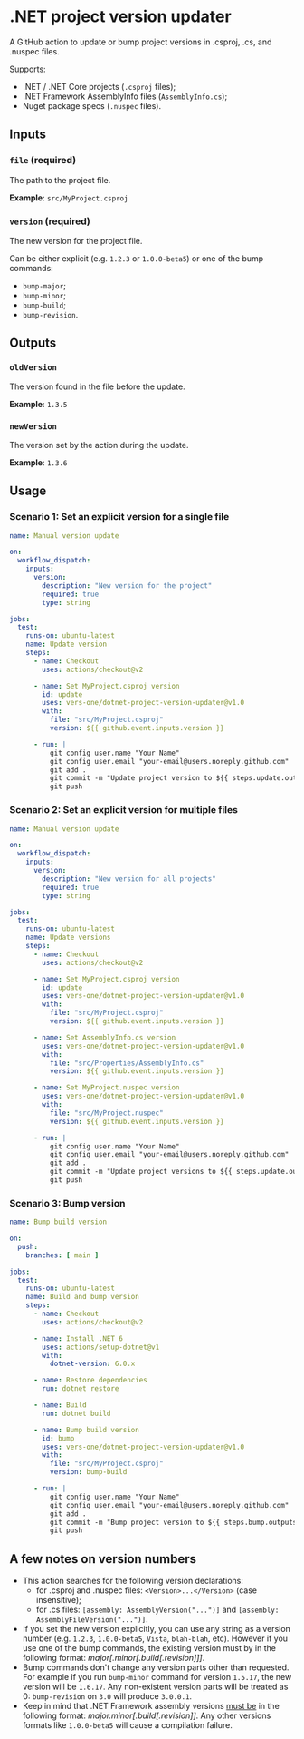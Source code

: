 # .NET project version updater

A GitHub action to update or bump project versions in .csproj, .cs, and .nuspec files.

Supports:

* .NET / .NET Core projects (`.csproj` files);
* .NET Framework AssemblyInfo files (`AssemblyInfo.cs`);
* Nuget package specs (`.nuspec` files).

## Inputs

### `file` (required)

The path to the project file.

**Example**: `src/MyProject.csproj`

### `version` (required)

The new version for the project file.

Can be either explicit (e.g. `1.2.3` or `1.0.0-beta5`) or one of the bump commands:

* `bump-major`;
* `bump-minor`;
* `bump-build`;
* `bump-revision`.

## Outputs

### `oldVersion`

The version found in the file before the update.

**Example**: `1.3.5`

### `newVersion`

The version set by the action during the update.

**Example**: `1.3.6`

## Usage

### Scenario 1: Set an explicit version for a single file

```yaml
name: Manual version update

on:
  workflow_dispatch:
    inputs:
      version:
        description: "New version for the project"
        required: true 
        type: string

jobs:
  test:
    runs-on: ubuntu-latest
    name: Update version
    steps:
      - name: Checkout
        uses: actions/checkout@v2

      - name: Set MyProject.csproj version
        id: update
        uses: vers-one/dotnet-project-version-updater@v1.0
        with:
          file: "src/MyProject.csproj"
          version: ${{ github.event.inputs.version }}

      - run: |
          git config user.name "Your Name"
          git config user.email "your-email@users.noreply.github.com"
          git add .
          git commit -m "Update project version to ${{ steps.update.outputs.newVersion }}"
          git push
```

### Scenario 2: Set an explicit version for multiple files

```yaml
name: Manual version update

on:
  workflow_dispatch:
    inputs:
      version:
        description: "New version for all projects"
        required: true 
        type: string

jobs:
  test:
    runs-on: ubuntu-latest
    name: Update versions
    steps:
      - name: Checkout
        uses: actions/checkout@v2

      - name: Set MyProject.csproj version
        id: update
        uses: vers-one/dotnet-project-version-updater@v1.0
        with:
          file: "src/MyProject.csproj"
          version: ${{ github.event.inputs.version }}

      - name: Set AssemblyInfo.cs version
        uses: vers-one/dotnet-project-version-updater@v1.0
        with:
          file: "src/Properties/AssemblyInfo.cs"
          version: ${{ github.event.inputs.version }}

      - name: Set MyProject.nuspec version
        uses: vers-one/dotnet-project-version-updater@v1.0
        with:
          file: "src/MyProject.nuspec"
          version: ${{ github.event.inputs.version }}

      - run: |
          git config user.name "Your Name"
          git config user.email "your-email@users.noreply.github.com"
          git add .
          git commit -m "Update project versions to ${{ steps.update.outputs.newVersion }}"
          git push
```

### Scenario 3: Bump version

```yaml
name: Bump build version

on:
  push:
    branches: [ main ]

jobs:
  test:
    runs-on: ubuntu-latest
    name: Build and bump version
    steps:
      - name: Checkout
        uses: actions/checkout@v2

      - name: Install .NET 6
        uses: actions/setup-dotnet@v1
        with:
          dotnet-version: 6.0.x

      - name: Restore dependencies
        run: dotnet restore

      - name: Build
        run: dotnet build

      - name: Bump build version
        id: bump
        uses: vers-one/dotnet-project-version-updater@v1.0
        with:
          file: "src/MyProject.csproj"
          version: bump-build

      - run: |
          git config user.name "Your Name"
          git config user.email "your-email@users.noreply.github.com"
          git add .
          git commit -m "Bump project version to ${{ steps.bump.outputs.newVersion }}"
          git push
```

## A few notes on version numbers

* This action searches for the following version declarations:
  * for .csproj and .nuspec files: `<Version>...</Version>` (case insensitive);
  * for .cs files: `[assembly: AssemblyVersion("...")]` and `[assembly: AssemblyFileVersion("...")]`.
* If you set the new version explicitly, you can use any string as a version number (e.g. `1.2.3`, `1.0.0-beta5`, `Vista`, `blah-blah`, etc). However if you use one of the bump commands, the existing version must by in the following format: *major[.minor[.build[.revision]]]*.
* Bump commands don't change any version parts other than requested. For example if you run `bump-minor` command for version `1.5.17`, the new version will be `1.6.17`. Any non-existent version parts will be treated as 0: `bump-revision` on `3.0` will produce `3.0.0.1`.
* Keep in mind that .NET Framework assembly versions [must be](https://docs.microsoft.com/en-us/dotnet/api/system.version#remarks) in the following format: *major.minor[.build[.revision]]*. Any other versions formats like `1.0.0-beta5` will cause a compilation failure.
